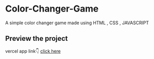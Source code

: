 # Color-Changer-Game

A simple color changer game  made using HTML , CSS , JAVASCRIPT

##  Preview the project

vercel app link👇
[click here](https://vercel.com/ujjwal-rais-projects/color-changer-game)




